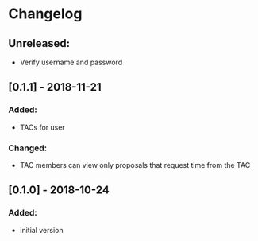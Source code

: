 # Changelog

## Unreleased:

- Verify username and password

## [0.1.1] - 2018-11-21

### Added:
- TACs for user

### Changed:
- TAC members can view only proposals that request time from the TAC

## [0.1.0] - 2018-10-24

### Added:
- initial version

